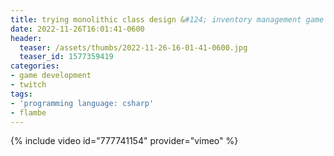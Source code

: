 ```yaml
---
title: trying monolithic class design &#124; inventory management game
date: 2022-11-26T16:01:41-0600
header:
  teaser: /assets/thumbs/2022-11-26-16-01-41-0600.jpg
  teaser_id: 1577359419
categories:
- game development
- twitch
tags:
- 'programming language: csharp'
- flambe
---
```

{% include video id="777741154" provider="vimeo" %}

